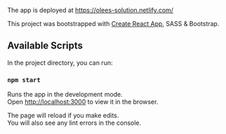 
The app is deployed at https://olees-solution.netlify.com/


This project was bootstrapped with [Create React App](https://github.com/facebook/create-react-app), SASS & Bootstrap.

## Available Scripts

In the project directory, you can run:

### `npm start`

Runs the app in the development mode.<br>
Open [http://localhost:3000](http://localhost:3000) to view it in the browser.

The page will reload if you make edits.<br>
You will also see any lint errors in the console.


